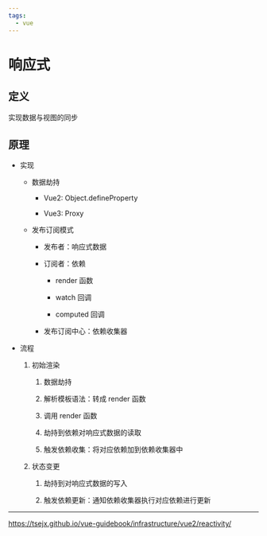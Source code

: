 ```yaml
---
tags:
  - vue
---
```

# 响应式

## 定义

实现数据与视图的同步

## 原理

- 实现

   - 数据劫持

      - Vue2: Object.defineProperty

      - Vue3: Proxy

   - 发布订阅模式

      - 发布者：响应式数据

      - 订阅者：依赖

         - render 函数

         - watch 回调

         - computed 回调

      - 发布订阅中心：依赖收集器

- 流程

   1. 初始渲染

      1. 数据劫持

      2. 解析模板语法：转成 render 函数

      3. 调用 render 函数

      4. 劫持到依赖对响应式数据的读取

      5. 触发依赖收集：将对应依赖加到依赖收集器中

   2. 状态变更

      1. 劫持到对响应式数据的写入

      2. 触发依赖更新：通知依赖收集器执行对应依赖进行更新

---

<https://tsejx.github.io/vue-guidebook/infrastructure/vue2/reactivity/>
